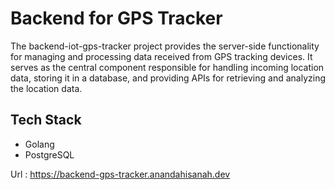 # Backend for GPS Tracker
The backend-iot-gps-tracker project provides the server-side functionality for managing and processing data received from GPS tracking devices. It serves as the central component responsible for handling incoming location data, storing it in a database, and providing APIs for retrieving and analyzing the location data.

## Tech Stack
- Golang
- PostgreSQL

Url : https://backend-gps-tracker.anandahisanah.dev
